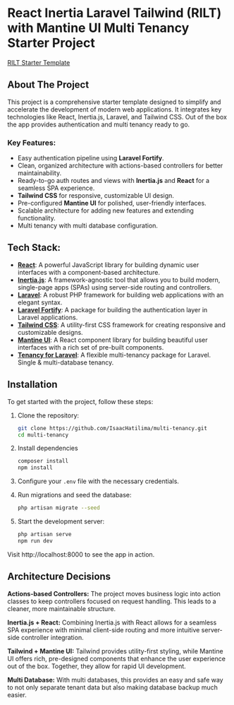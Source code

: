 # React Inertia Laravel Tailwind (RILT) with Mantine UI Multi Tenancy Starter Project

[RILT Starter Template](https://github.com/IsaacHatilima/multi-tenancy)

## About The Project

This project is a comprehensive starter template designed to simplify and accelerate the development of modern web
applications. It integrates key technologies like React, Inertia.js, Laravel, and Tailwind CSS. Out of the box the app
provides authentication and multi tenancy ready to go.

### Key Features:

- Easy authentication pipeline using **Laravel Fortify**.
- Clean, organized architecture with actions-based controllers for better maintainability.
- Ready-to-go auth routes and views with **Inertia.js** and **React** for a seamless SPA experience.
- **Tailwind CSS** for responsive, customizable UI design.
- Pre-configured **Mantine UI** for polished, user-friendly interfaces.
- Scalable architecture for adding new features and extending functionality.
- Multi tenancy with multi database configuration.

## Tech Stack:

- **[React](https://react.dev/)**: A powerful JavaScript library for building dynamic user interfaces with a
  component-based architecture.
- **[Inertia.js](https://inertiajs.com/)**: A framework-agnostic tool that allows you to build modern, single-page
  apps (SPAs) using server-side
  routing and controllers.
- **[Laravel](https://laravel.com/)**: A robust PHP framework for building web applications with an elegant syntax.
- **[Laravel Fortify](https://laravel.com/docs/11.x/fortify)**: A package for building the authentication layer in
  Laravel applications.
- **[Tailwind CSS](https://tailwindui.com/)**: A utility-first CSS framework for creating responsive and customizable
  designs.
- **[Mantine UI](https://mantine.dev/)**: A React component library for building beautiful user interfaces with a rich
  set of pre-built
  components.
- **[Tenancy for Laravel](https://tenancyforlaravel.com/)**: A flexible multi-tenancy package for Laravel. Single &
  multi-database tenancy.

## Installation

To get started with the project, follow these steps:

1. Clone the repository:
   ```bash
   git clone https://github.com/IsaacHatilima/multi-tenancy.git
   cd multi-tenancy

2. Install dependencies
    ```bash
    composer install
    npm install

3. Configure your ```.env``` file with the necessary credentials.
4. Run migrations and seed the database:
    ```bash
   php artisan migrate --seed
5. Start the development server:

    ```bash
   php artisan serve
   npm run dev

Visit http://localhost:8000 to see the app in action.

## Architecture Decisions

**Actions-based Controllers:** The project moves business logic into action classes to keep controllers focused on
request
handling. This leads to a cleaner, more maintainable structure.

**Inertia.js + React:** Combining Inertia.js with React allows for a seamless SPA experience with minimal client-side
routing and more intuitive server-side controller integration.

**Tailwind + Mantine UI:** Tailwind provides utility-first styling, while Mantine UI offers rich, pre-designed
components that enhance the user experience out of the box. Together, they allow for rapid UI development.

**Multi Database:** With multi databases, this provides an easy and safe way to not only separate tenant data but
also making database backup much easier. 
